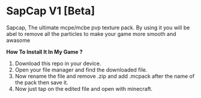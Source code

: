 # SapCap V1 [Beta]

Sapcap, The ultimate mcpe/mcbe pvp texture pack.
By using it you will be abel to remove all the particles 
to make your game more smooth and awasome

**How To Install It In My Game ?**

1. Download this repo in your device.
2. Open your file manager and find the downloaded file.
3. Now rename the file and remove .zip and add .mcpack after the name of the pack then save it.
4. Now just tap on the edited file and open with minecraft.
